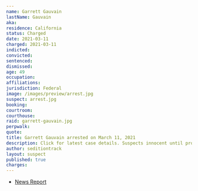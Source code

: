 ```yaml
---
name: Garrett Gauvain
lastName: Gauvain
aka:
residence: California
status: Charged
date: 2021-03-11
charged: 2021-03-11
indicted:
convicted: 
sentenced: 
dismissed: 
age: 49
occupation:
affiliations:
jurisdiction: Federal
image: /images/preview/arrest.jpg
suspect: arrest.jpg
booking:
courtroom:
courthouse:
raid: garrett-gauvain.jpg
perpwalk:
quote:
title: Garrett Gauvain arrested on March 11, 2021
description: Click for latest case details. Suspects innocent until proven guilty.
author: seditiontrack
layout: suspect
published: true
charges:
---
```

- [News Report](https://www.lagunabeachindy.com/man-arrested-during-fbi-raid-of-laguna-beach-home/)
